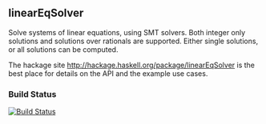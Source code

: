 ## linearEqSolver

Solve systems of linear equations, using SMT solvers. Both integer only solutions and solutions
over rationals are supported. Either single solutions, or all solutions can be computed.

The hackage site http://hackage.haskell.org/package/linearEqSolver is the best place for details on the API and the example use cases.

### Build Status

[![Build Status](https://secure.travis-ci.org/LeventErkok/linearEqSolver.png?branch=master)](http://travis-ci.org/LeventErkok/linearEqSolver)
